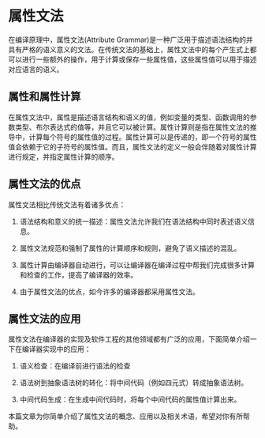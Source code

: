 # 属性文法

在编译原理中，属性文法(Attribute Grammar)是一种广泛用于描述语法结构的并具有严格的语义意义的文法。在传统文法的基础上，属性文法中的每个产生式上都可以进行一些额外的操作，用于计算或保存一些属性值，这些属性值可以用于描述对应语言的语义。 

## 属性和属性计算

在属性文法中，属性是描述语言结构和语义的值，例如变量的类型、函数调用的参数类型、布尔表达式的值等，并且它可以被计算。属性计算则是指在属性文法的推导中，计算每个符号的属性值的过程。属性计算可以是传递的，即一个符号的属性值会依赖于它的子符号的属性值。而且，属性文法的定义一般会伴随着对属性计算进行规定，并指定属性计算的顺序。 

## 属性文法的优点

属性文法相比传统文法有着诸多优点：

1. 语法结构和意义的统一描述：属性文法允许我们在语法结构中同时表述语义信息。

2. 属性文法规范和强制了属性的计算顺序和规则，避免了语义描述的混乱。

3. 属性计算由编译器自动进行，可以让编译器在编译过程中帮我们完成很多计算和检查的工作，提高了编译器的效率。

4. 由于属性文法的优点，如今许多的编译器都采用属性文法。

## 属性文法的应用

属性文法在编译器的实现及软件工程的其他领域都有广泛的应用，下面简单介绍一下在编译器实现中的应用：

1. 语义检查：在编译前进行语法的检查

2. 语法树到抽象语法树的转化：将中间代码（例如四元式）转成抽象语法树。

3. 中间代码生成：在生成中间代码时，将每个中间代码的属性值计算出来。

本篇文章为你简单介绍了属性文法的概念、应用以及相关术语，希望对你有所帮助。
